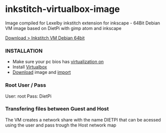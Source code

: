 # inkstitch-virtualbox-image
Image compiled for Lexelby inkstitch extension for inkscape - 64Bit Debian VM image based on DietPi with gimp atom and inkscape 

[Download > Inkstitch VM Debian 64bit](https://mega.nz/#F!NupgDY7a!aod3BMqECzMkJXvuXYAKkQ)

### INSTALLATION
- Make sure your pc bios has [virtualization on](https://www.youtube.com/watch?v=f8qYmpLzo60)
- Install [Virtualbox](https://www.virtualbox.org/)
- [Download](https://mega.nz/#F!NupgDY7a!aod3BMqECzMkJXvuXYAKkQ) image and [import](https://www.maketecheasier.com/import-export-ova-files-in-virtualbox/)

### Root User / Pass
User: root
Pass: DietPi

### Transfering files between Guest and Host
The VM creates a network share with the name DIETPI that can be acessed using the user and pass trough the Host network map

